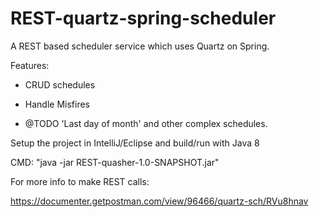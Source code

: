 # REST-quartz-spring-scheduler

A REST based scheduler service which uses Quartz on Spring.

Features:

- CRUD schedules

- Handle Misfires

- @TODO 'Last day of month' and other complex schedules.


Setup the project in IntelliJ/Eclipse and build/run with Java 8

CMD: "java -jar REST-quasher-1.0-SNAPSHOT.jar"


For more info to make REST calls: 

https://documenter.getpostman.com/view/96466/quartz-sch/RVu8hnav